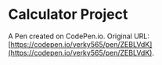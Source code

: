 # Calculator Project

A Pen created on CodePen.io. Original URL: [https://codepen.io/verky565/pen/ZEBLVdK](https://codepen.io/verky565/pen/ZEBLVdK).


